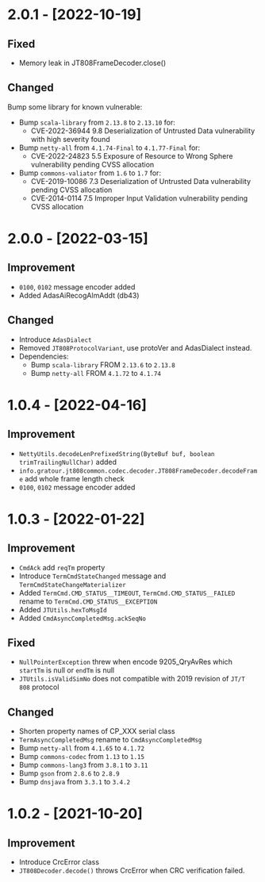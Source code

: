 # 2.0.1 - [2022-10-19]
## Fixed
- Memory leak in JT808FrameDecoder.close()

## Changed
Bump some library for known vulnerable:
- Bump `scala-library` from `2.13.8` to `2.13.10` for: 
  - CVE-2022-36944 9.8 Deserialization of Untrusted Data vulnerability with high severity found
- Bump `netty-all` from `4.1.74-Final` to `4.1.77-Final` for:
  - CVE-2022-24823 5.5 Exposure of Resource to Wrong Sphere vulnerability pending CVSS allocation
- Bump `commons-valiator` from `1.6` to `1.7` for:
  - CVE-2019-10086 7.3 Deserialization of Untrusted Data vulnerability pending CVSS allocation
  - CVE-2014-0114 7.5 Improper Input Validation vulnerability pending CVSS allocation


# 2.0.0 - [2022-03-15]
## Improvement
- `0100`, `0102` message encoder added
- Added AdasAiRecogAlmAddt (db43)


## Changed
- Introduce `AdasDialect`
- Removed `JT808ProtocolVariant`, use protoVer and AdasDialect instead.
- Dependencies:
  - Bump `scala-library` FROM `2.13.6` to `2.13.8`
  - Bump `netty-all` FROM `4.1.72` to `4.1.74`

# 1.0.4 - [2022-04-16]
## Improvement
- `NettyUtils.decodeLenPrefixedString(ByteBuf buf, boolean trimTrailingNullChar)` added
- `info.gratour.jt808common.codec.decoder.JT808FrameDecoder.decodeFrame` add whole frame length check
- `0100`, `0102` message encoder added  

# 1.0.3 - [2022-01-22]
## Improvement
- `CmdAck` add `reqTm` property
- Introduce `TermCmdStateChanged` message and `TermCmdStateChangeMaterializer`
- Added `TermCmd.CMD_STATUS__TIMEOUT`, `TermCmd.CMD_STATUS__FAILED` rename to `TermCmd.CMD_STATUS__EXCEPTION`
- Added `JTUtils.hexToMsgId`
- Added `CmdAsyncCompletedMsg.ackSeqNo`

## Fixed
- `NullPointerException` threw when encode 9205_QryAvRes which `startTm` is null or `endTm` is null
- `JTUtils.isValidSimNo` does not compatible with 2019 revision of `JT/T 808` protocol

## Changed
- Shorten property names of CP_XXX serial class
- `TermAsyncCompletedMsg` rename to `CmdAsyncCompletedMsg`
- Bump `netty-all` from `4.1.65` to `4.1.72`
- Bump `commons-codec` from `1.13` to `1.15`
- Bump `commons-lang3` from `3.8.1` to `3.11`
- Bump `gson` from `2.8.6` to `2.8.9`
- Bump `dnsjava` from `3.3.1` to `3.4.2`

# 1.0.2 - [2021-10-20]
## Improvement
- Introduce CrcError class
- `JT808Decoder.decode()` throws CrcError when CRC verification failed.
